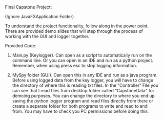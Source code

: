 Final Capstone Project:

(Ignore JavaFXApplication Folder)

To understand the project functionality, follow along in the power point.
There are provided demo slides that will step through the process of working
with the GUI and logger together. 

Provided Code:

1) Main.py (Keylogger). Can open as a script to automatically run on the command line.
Or you can open in an IDE and run as a python project. Remember, when using 
press esc to stop logging information.

2) MySpy folder (GUI). Can open this in any IDE and run as a java program. Before using 
logged data from the key logger, you will have to change the directory of where 
this is reading txt files. In the "Controller" File you can see that I read files
from desktop folder called "CapstoneData" for demoing purposes. You can change the
directory to where you end up saving the python logger program and read files directly
from there or create a separate folder for both programs to write and read to and from.
You may have to check you PC permissions before doing this.

